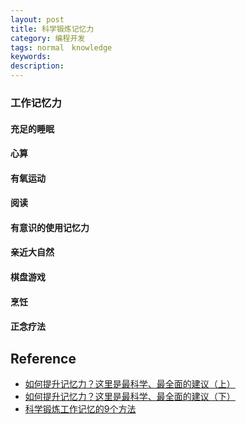 ```yaml
---
layout: post
title: 科学锻炼记忆力
category: 编程开发
tags: normal　knowledge
keywords: 
description: 
---
```


####

### 工作记忆力

#### 充足的睡眠

#### 心算

#### 有氧运动

#### 阅读

#### 有意识的使用记忆力

#### 亲近大自然

#### 棋盘游戏

#### 烹饪

#### 正念疗法

## Reference

* [如何提升记忆力？这里是最科学、最全面的建议（上）](https://baijiahao.baidu.com/s?id=1657933704584833377&wfr=spider&for=pc)
* [如何提升记忆力？这里是最科学、最全面的建议（下）](https://www.36kr.com/p/1725081747457)
* [科学锻炼工作记忆的9个方法](http://www.jint.cn/d437-5796.html)